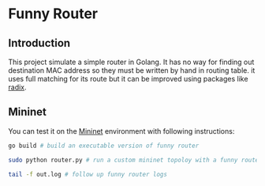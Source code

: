 # Funny Router
## Introduction

This project simulate a simple router in Golang. It has no way for finding out destination MAC address so they must be written by hand in routing table.
it uses full matching for its route but it can be improved using packages like [radix](https://github.com/armon/go-radix).

## Mininet
You can test it on the [Mininet](http://mininet.org/) environment with following instructions:

```sh
go build # build an executable version of funny router
```

```sh
sudo python router.py # run a custom mininet topoloy with a funny router in background
```

```sh
tail -f out.log # follow up funny router logs
```
